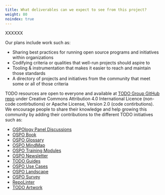 ```yaml
---
title: What deliverables can we expect to see from this project?
weight: 80
noindex: true
---
```


XXXXXX

Our plans include work such as:

* Sharing best practices for running open source programs and initiatives within organizations
* Codifying criteria or qualities that well-run projects should aspire to
* Tooling & instrumentation that makes it easier to reach and maintain those standards
* A directory of projects and initiatives from the community that meet some or all of those criteria

TODO resources are open to everyone and available at [TODO Group GitHub repo](https://github.com/todogroup) under Creative Commons Attribution 4.0 International Licence (non-code contirbutions) or Apache License, Version 2.0 (code contirbutions). We encourage people to share their knowledge and help growing this community by adding their contributions to the different TODO initiatives such as:

* [OSPOlogy Panel Discussions](https://github.com/todogroup/ospology/tree/main/meetings)
* [OSPO Book](https://github.com/todogroup/ospology/tree/main/ospo-book)
* [OSPO Glossary](https://ospoglossary.todogroup.org/)
* [OSPO MindMap](https://github.com/todogroup/ospology/tree/main/ospo-mindmap)
* [OSPO Training Modules](https://github.com/todogroup/ospo101)
* [OSPO Newsletter](https://github.com/todogroup/ospology/tree/main/newsletter)
* [TODO Guides](https://github.com/todogroup/todogroup.org/tree/main/content/en/guides)
* [OSPO Use Cases](https://github.com/todogroup/todogroup.org/tree/main/content/en/blog)
* [OSPO Landscape](https://github.com/todogroup/ospolandscape)
* [OSPO Survey](https://github.com/todogroup/osposurvey)
* [RepoLinter](https://github.com/todogroup/repolinter)
* [TODO Artwork](https://github.com/todogroup/artwork)
